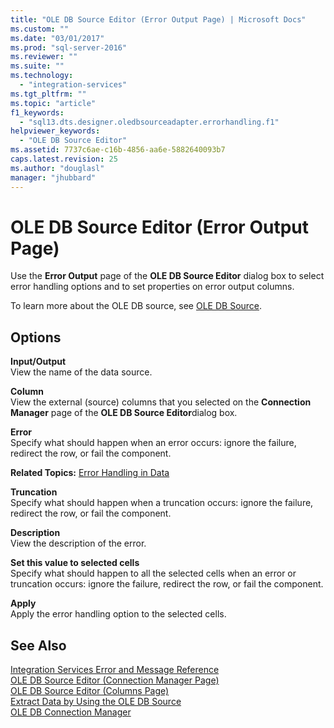 ```yaml
---
title: "OLE DB Source Editor (Error Output Page) | Microsoft Docs"
ms.custom: ""
ms.date: "03/01/2017"
ms.prod: "sql-server-2016"
ms.reviewer: ""
ms.suite: ""
ms.technology: 
  - "integration-services"
ms.tgt_pltfrm: ""
ms.topic: "article"
f1_keywords: 
  - "sql13.dts.designer.oledbsourceadapter.errorhandling.f1"
helpviewer_keywords: 
  - "OLE DB Source Editor"
ms.assetid: 7737c6ae-c16b-4856-aa6e-5882640093b7
caps.latest.revision: 25
ms.author: "douglasl"
manager: "jhubbard"
---
```

# OLE DB Source Editor (Error Output Page)
  Use the **Error Output** page of the **OLE DB Source Editor** dialog box to select error handling options and to set properties on error output columns.  
  
 To learn more about the OLE DB source, see [OLE DB Source](../../integration-services/data-flow/ole-db-source.md).  
  
## Options  
 **Input/Output**  
 View the name of the data source.  
  
 **Column**  
 View the external (source) columns that you selected on the **Connection Manager** page of the **OLE DB Source Editor**dialog box.  
  
 **Error**  
 Specify what should happen when an error occurs: ignore the failure, redirect the row, or fail the component.  
  
 **Related Topics:** [Error Handling in Data](../../integration-services/data-flow/error-handling-in-data.md)  
  
 **Truncation**  
 Specify what should happen when a truncation occurs: ignore the failure, redirect the row, or fail the component.  
  
 **Description**  
 View the description of the error.  
  
 **Set this value to selected cells**  
 Specify what should happen to all the selected cells when an error or truncation occurs: ignore the failure, redirect the row, or fail the component.  
  
 **Apply**  
 Apply the error handling option to the selected cells.  
  
## See Also  
 [Integration Services Error and Message Reference](../../integration-services/integration-services-error-and-message-reference.md)   
 [OLE DB Source Editor &#40;Connection Manager Page&#41;](../../integration-services/data-flow/ole-db-source-editor-connection-manager-page.md)   
 [OLE DB Source Editor &#40;Columns Page&#41;](../../integration-services/data-flow/ole-db-source-editor-columns-page.md)   
 [Extract Data by Using the OLE DB Source](../../integration-services/data-flow/extract-data-by-using-the-ole-db-source.md)   
 [OLE DB Connection Manager](../../integration-services/connection-manager/ole-db-connection-manager.md)  
  
  